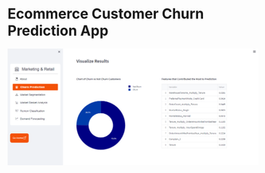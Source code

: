 # Ecommerce Customer Churn Prediction App

![header_image](https://github.com/VanessaAttaFynn/Marketing_n_Retail/blob/main/Churn/data/churn-dashboard.PNG)
